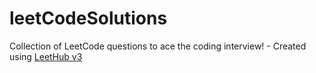 # leetCodeSolutions
Collection of LeetCode questions to ace the coding interview! - Created using [LeetHub v3](https://github.com/raphaelheinz/LeetHub-3.0)
